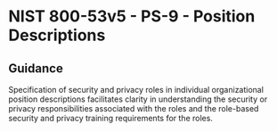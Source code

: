 # NIST 800-53v5 - PS-9 - Position Descriptions
## Guidance
Specification of security and privacy roles in individual organizational position descriptions facilitates clarity in understanding the security or privacy responsibilities associated with the roles and the role-based security and privacy training requirements for the roles.